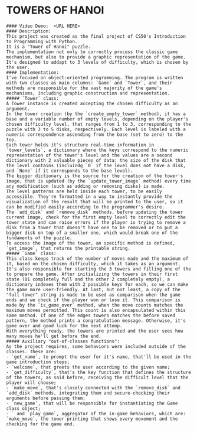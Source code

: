 # TOWERS OF HANOI
    #### Video Demo:  <URL HERE>
    #### Description:
    This project was created as the final project of CS50's Introduction to Programming with Python.
    It is a "Tower of Hanoi" puzzle.
    The implementation not only to correctly process the classic game mechanism, but also to provide a graphic representation of the game. It's designed to addapt to 3 levels of difficulty, which is chosen by the user.
    #### Implementation:
    I've focused on object-oriented programming. The program is written with two classes as main columns: `Game` and `Tower`, and their methods are responsible for the vast majority of the game's mechanisms, including graphic construction and representation.
    ##### `Tower` class:
    A Tower instance is created accepting the chosen difficulty as an argument.
    In the tower creation (by the `create_empty_tower` method), it has a base and a variable number of empty levels, depending on the player's chosen difficulty level, that ranges from 1 to 3, corresponding to the puzzle with 3 to 5 disks, respectively. Each level is labeled with a numeric correspondence ascending from the base (set to zero) to the top.
    Each tower holds it's structure real-time information in `tower_levels`, a dictionary where the keys correspond to the numeric representation of the tower's level and the values are a second dictionary with 2 valuable pieces of data: the size of the disk that the level contains (incluindg `0` if the level does not have a disk, and `None` if it corresponds to the base level).
    The bigger dictionary is the source for the creation of the tower's image, that is updated (by the `update_tower_image` method) every time any modification (such as adding or removing disks) is made.
    The level patterns are held inside each tower, to be easily accessible. They're formatted in a way to instantly provide the visualization of the result that will be printed to the user, so it can be modified easily according to the programmer's desire.
    The `add_disk` and `remove_disk` methods, before updating the tower current image, check for the first empty level to correctly edit the tower state and can raise errors if the player is trying to remove a disk from a tower that doesn't have one to be removed or to put a bigger disk on top of a smaller one, which would break one of the fundaments of the puzzle.
    To access the image of the tower, an specific method is defined, `get_image`, that returns the printable string.
    ##### `Game` class:
    This class keeps track of the number of moves made and the maximum of it, based on the chosen difficulty, which it takes as an argument. It's also responsible for starting the 3 towers and filling one of the to prepare the game. After initializing the towers in their first state (01 completely full and the other 2 completely empty), a dictionary indexes them with 2 possible keys for each, so we can make the game more user-friendly. At last, but not least, a copy of the "full tower" string is made to be used as comparison when the game ends and we check if the player won or lose it. This comparison is made by the `is_game_over` method, when the move counts matches the maximum moves permitted. This count is also encapsulated within this same method. If one of the edges towers matches the before saved pattern, the method prints a congratulation message. Otherwise, it's game over and good luck for the next attemp.
    With everything ready, the towers are printed and the user sees how many moves he'll get before the end.
    ##### Auxiliary "out-of-classes functions":
    As the project requires, some behaviors were included outside of the classes. These are:
    - `get_name`, to prompt the user for it's name, that'll be used in the game introduction steps;
    - `welcome`, that greets the user according to the given name;
    - `get_difficulty`, that's the key function that defines the structure of the towers, as said before, receiving the difficult level that the player will choose;
    - `make_move`, that's closely connected with the `remove_disk` and `add_disk` methods, integrating them and secure-checking their arguments before passing them;
    - `new_game`, that will be responsible for instantiating the Game class object;
    - ` and `play_game`, aggregator of the in-game behaviors, which are: `make_move`, the tower printing that shows every movement and the checking for the game end.
    
